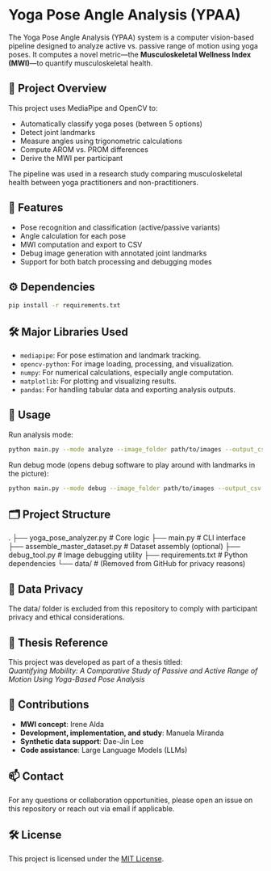 # Yoga Pose Angle Analysis (YPAA)

The Yoga Pose Angle Analysis (YPAA) system is a computer vision-based pipeline designed to analyze active vs. passive range of motion using yoga poses. It computes a novel metric—the **Musculoskeletal Wellness Index (MWI)**—to quantify musculoskeletal health.

## 📌 Project Overview

This project uses MediaPipe and OpenCV to:
- Automatically classify yoga poses (between 5 options)
- Detect joint landmarks
- Measure angles using trigonometric calculations
- Compute AROM vs. PROM differences
- Derive the MWI per participant

The pipeline was used in a research study comparing musculoskeletal health between yoga practitioners and non-practitioners.

## 🧠 Features

- Pose recognition and classification (active/passive variants)
- Angle calculation for each pose
- MWI computation and export to CSV
- Debug image generation with annotated joint landmarks
- Support for both batch processing and debugging modes

## ⚙️ Dependencies

```bash
pip install -r requirements.txt
```

## 🛠️ Major Libraries Used

- `mediapipe`: For pose estimation and landmark tracking.
- `opencv-python`: For image loading, processing, and visualization.
- `numpy`: For numerical calculations, especially angle computation.
- `matplotlib`: For plotting and visualizing results.
- `pandas`: For handling tabular data and exporting analysis outputs.

## 🚀 Usage
Run analysis mode:
```bash
python main.py --mode analyze --image_folder path/to/images --output_csv results.csv
```
Run debug mode (opens debug software to play around with landmarks in the picture):
```bash
python main.py --mode debug --image_folder path/to/images --output_csv debug_results.csv
```

## 🗂️ Project Structure
.
├── yoga_pose_analyzer.py       # Core logic
├── main.py                     # CLI interface
├── assemble_master_dataset.py # Dataset assembly (optional)
├── debug_tool.py               # Image debugging utility
├── requirements.txt            # Python dependencies
└── data/                       # (Removed from GitHub for privacy reasons)

## 🔐 Data Privacy
The data/ folder is excluded from this repository to comply with participant privacy and ethical considerations.

## 📄 Thesis Reference
This project was developed as part of a thesis titled:  
*Quantifying Mobility: A Comparative Study of Passive and Active Range of Motion Using Yoga-Based Pose Analysis*

## 👥 Contributions
- **MWI concept**: Irene Alda  
- **Development, implementation, and study**: Manuela Miranda  
- **Synthetic data support**: Dae-Jin Lee  
- **Code assistance**: Large Language Models (LLMs)
  
## 📫 Contact
For any questions or collaboration opportunities, please open an issue on this repository or reach out via email if applicable.

## 🛠 License

This project is licensed under the [MIT License](LICENSE).

